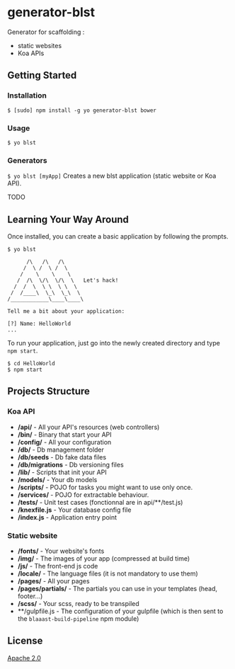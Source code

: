 generator-blst
================

Generator for scaffolding :
- static websites
- Koa APIs

## Getting Started

### Installation

```shell
$ [sudo] npm install -g yo generator-blst bower
```

### Usage

```shell
$ yo blst
```

### Generators

`$ yo blst [myApp]`
Creates a new blst application (static website or Koa API).

TODO


## Learning Your Way Around

Once installed, you can create a basic application by following the prompts.

```shell
$ yo blst

      /\   /\   /\
     /  \ /  \ /  \
    /    \    \    \
   /  /\  \/\  \/\  \   Let's hack!
  /  /  \  \ \  \ \  \
 /  /____\  \_\  \_\  \
/____________\____\____\

Tell me a bit about your application:

[?] Name: HelloWorld
...
```

To run your application, just go into the newly created directory and type `npm start`.

```shell
$ cd HelloWorld
$ npm start
```


## Projects Structure

### Koa API

- **/api/** - All your API's resources (web controllers)
- **/bin/** - Binary that start your API
- **/config/** - All your configuration
- **/db/** - Db management folder
- **/db/seeds** - Db fake data files
- **/db/migrations** - Db versioning files
- **/lib/** - Scripts that init your API
- **/models/** - Your db models
- **/scripts/** - POJO for tasks you might want to use only once.
- **/services/** - POJO for extractable behaviour.
- **/tests/** - Unit test cases (fonctionnal are in api/**/test.js)
- **/knexfile.js** - Your database config file
- **/index.js** - Application entry point

### Static website

- **/fonts/** - Your website's fonts
- **/img/** - The images of your app (compressed at build time)
- **/js/** - The front-end js code
- **/locale/** - The language files (it is not mandatory to use them)
- **/pages/** - All your pages
- **/pages/partials/** - The partials you can use in your templates (head, footer...)
- **/scss/** - Your scss, ready to be transpiled
- **/gulpfile.js - The configuration of your gulpfile (which is then sent to the `blaaast-build-pipeline` npm module)

## License

[Apache 2.0](http://www.apache.org/licenses/LICENSE-2.0)
